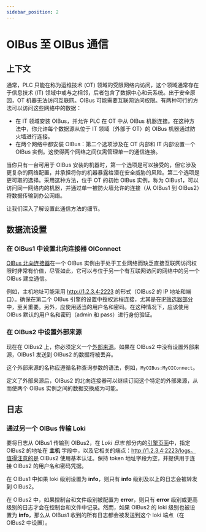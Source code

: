 ```yaml
---
sidebar_position: 2
---
```


# OIBus 至 OIBus 通信
## 上下文
通常，PLC 只能在称为运维技术 (OT) 领域的受限网络内访问，这个领域通常存在于信息技术 (IT) 领域中或与之相邻，后者包含了数据中心和云系统。出于安全原因，OT 机器无法访问互联网。OIBus 可能需要互联网访问权限。有两种可行的方法可以访问这些网络中的数据：
- 在 IT 领域安装 OIBus，并允许 PLC 在 OT 中从 OIBus 机器连接。在这种方法中，你允许每个数据源从位于 IT 领域（外部于 OT）的 OIBus 机器通过防火墙进行连接。
- 在两个网络中都安装 OIBus：第二个选项涉及在 OT 内部和 IT 内部设置一个 OIBus 实例。这使得两个网络之间仅需管理单一的通信连接。

当你只有一台可用于 OIBus 安装的机器时，第一个选项是可以接受的，但它涉及更复杂的网络配置，并承担将你的机器暴露给潜在安全威胁的风险。第二个选项是更可取的选择。采用这种方法，位于 OT 的初始 OIBus 实例，称为 OIBus1，可以访问同一网络内的机器，并通过单一被防火墙允许的连接（从 OIBus1 到 OIBus2）将数据传输到办公网络。

让我们深入了解设置此通信方法的细节。


## 数据流设置
### 在 OIBus1 中设置北向连接器 OIConnect
[OIBus 北向连接器](../north-connectors/oibus.md)在一个 OIBus 实例由于处于工业网络而缺乏直接互联网访问权限时非常有价值，尽管如此，它可以与位于另一个有互联网访问的网络中的另一个 OIBus 建立通信。

例如，主机地址可能采用 http://1.2.3.4:2223 的形式（OIBus2 的 IP 地址和端口）。确保在第二个 OIBus 引擎的设置中授权远程连接，尤其是在[IP筛选器部分](../engine/ip-filters.md)中，至关重要。另外，应使用适当的用户名和密码。在这种情况下，应该使用 OIBus 默认的用户名和密码（admin 和 pass）进行身份验证。

### 在 OIBus2 中设置外部来源
现在在 OIBus2 上，你必须定义一个[外部来源](../engine/external-sources.md)。如果在 OIBus2 中没有设置外部来源，OIBus1 发送到 OIBus2 的数据将被丢弃。

这个外部来源的名称应遵循名称查询参数的语法，例如，`MyOIBus:MyOIConnect`。

定义了外部来源后，OIBus2 的北向连接器可以继续订阅这个特定的外部来源，从而使两个 OIBus 实例之间的数据交换成为可能。

## 日志
### 通过另一个 OIBus 传输 Loki
要将日志从 OIBus1 传输到 OIBus2，在 _Loki 日志_ 部分内的[引擎页面](../engine/engine-settings.md)中，指定 OIBus2 的地址在 **主机** 字段中，以及它相关的端点：http://1.2.3.4:2223/logs。值得注意的是 OIBus2 使用基本认证。保持 token 地址字段为空，并提供用于连接 OIBus2 的用户名和密码凭据。

在 OIBus1 中如果 loki 级别设置为 **info**，则只有 **info** 级别及以上的日志会被转发到 OIBus2。

在 OIBus2 中，如果控制台和文件级别被配置为 **error**，则只有 **error** 级别或更高级别的日志才会在控制台和文件中记录。然而，如果 OIBus2 的 loki 级别也被设置为 **info**，那么从 OIBus1 收到的所有日志都会被发送到这个 loki 端点（在 OIBus2 中设置）。
